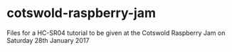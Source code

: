 # cotswold-raspberry-jam

Files for a HC-SR04 tutorial to be given at the Cotswold Raspberry Jam on Saturday 28th January 2017
